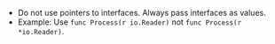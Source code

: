 - Do not use pointers to interfaces. Always pass interfaces as values.
- Example: Use `func Process(r io.Reader)` not `func Process(r *io.Reader)`.
